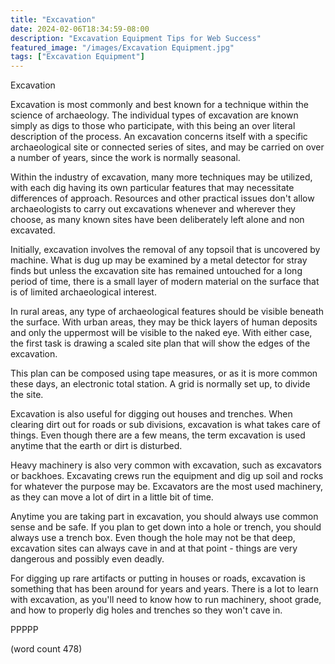 ```yaml
---
title: "Excavation"
date: 2024-02-06T18:34:59-08:00
description: "Excavation Equipment Tips for Web Success"
featured_image: "/images/Excavation Equipment.jpg"
tags: ["Excavation Equipment"]
---
```


Excavation

Excavation is most commonly and best known for a
technique within the science of archaeology.  The
individual types of excavation are known simply
as digs to those who participate, with this being
an over literal description of the process.  An
excavation concerns itself with a specific 
archaeological site or connected series of sites,
and may be carried on over a number of years, since
the work is normally seasonal.

Within the industry of excavation, many more
techniques may be utilized, with each dig having
its own particular features that may necessitate
differences of approach.  Resources and other
practical issues don't allow archaeologists to carry
out excavations whenever and wherever they choose,
as many known sites have been deliberately left
alone and non excavated.

Initially, excavation involves the removal of any
topsoil that is uncovered by machine.  What is 
dug up may be examined by a metal detector for stray
finds but unless the excavation site has remained
untouched for a long period of time, there is a
small layer of modern material on the surface that
is of limited archaeological interest.

In rural areas, any type of archaeological features
should be visible beneath the surface.  With 
urban areas, they may be thick layers of human
deposits and only the uppermost will be visible to
the naked eye.  With either case, the first task
is drawing a scaled site plan that will show the
edges of the excavation.

This plan can be composed using tape measures, or
as it is more common these days, an electronic
total station.  A grid is normally set up, to 
divide the site.

Excavation is also useful for digging out houses 
and trenches.  When clearing dirt out for roads
or sub divisions, excavation is what takes care of
things.  Even though there are a few means, the
term excavation is used anytime that the earth or
dirt is disturbed.

Heavy machinery is also very common with excavation,
such as excavators or backhoes.  Excavating crews
run the equipment and dig up soil and rocks for
whatever the purpose may be.  Excavators are the
most used machinery, as they can move a lot of dirt
in a little bit of time.

Anytime you are taking part in excavation, you should
always use common sense and be safe.  If you plan 
to get down into a hole or trench, you should always
use a trench box.  Even though the hole may not
be that deep, excavation sites can always cave in
and at that point - things are very dangerous and
possibly even deadly.

For digging up rare artifacts or putting in houses
or roads, excavation is something that has been around
for years and years.  There is a lot to learn with
excavation, as you'll need to know how to run 
machinery, shoot grade, and how to properly dig 
holes and trenches so they won't cave in.

PPPPP

(word count 478)
